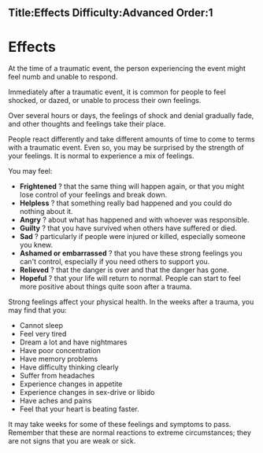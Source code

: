 Title:Effects
Difficulty:Advanced
Order:1
---
<h1>Effects</h1><p>At the time of a traumatic event, the person experiencing the event might feel numb and unable to respond.</p><p>Immediately after a traumatic event, it is common for people to feel shocked, or dazed, or unable to process their own feelings.</p><p>Over several hours or days, the feelings of shock and denial gradually fade, and other thoughts and feelings take their place.</p><p>People react differently and take different amounts of time to come to terms with a traumatic event. Even so, you may be surprised by the strength of your feelings. It is normal to experience a mix of feelings.</p><p>You may feel:<ul><li><b>Frightened</b> ? that the same thing will happen again, or that you might lose control of your feelings and break down.</li><li><b>Helpless</b> ? that something really bad happened and you could do nothing about it.</li><li><b>Angry</b> ? about what has happened and with whoever was responsible.</li><li><b>Guilty</b> ? that you have survived when others have suffered or died.</li><li><b>Sad</b> ? particularly if people were injured or killed, especially someone you knew.</li><li><b>Ashamed or embarrassed</b> ? that you have these strong feelings you can't control, especially if you need others to support you.</li><li><b>Relieved</b> ? that the danger is over and that the danger has gone.</li><li><b>Hopeful</b> ? that your life will return to normal. People can start to feel more positive about things quite soon after a trauma.</li></ul></p><p>Strong feelings affect your physical health. In the weeks after a trauma, you may find that you:<ul><li>Cannot sleep</li><li>Feel very tired</li><li>Dream a lot and have nightmares</li><li>Have poor concentration</li><li>Have memory problems</li><li>Have difficulty thinking clearly</li><li>Suffer from headaches</li><li>Experience changes in appetite</li><li>Experience changes in sex-drive or libido</li><li>Have aches and pains</li><li>Feel that your heart is beating faster.</li></ul></p><p>It may take weeks for some of these feelings and symptoms to pass. Remember that these are normal reactions to extreme circumstances; they are not signs that you are weak or sick.</p>